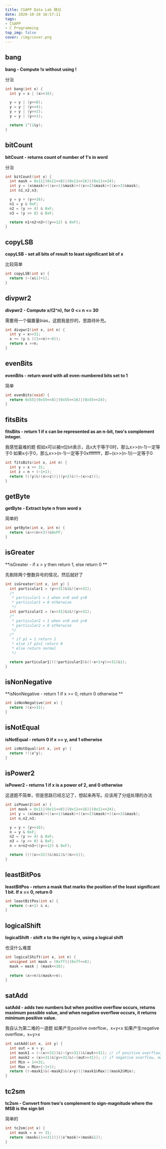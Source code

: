 ```yaml
---
title: CSAPP Data Lab 随记
date: 2020-10-28 16:57:11
tags:
- CSAPP
- C Programming
top_img: false
cover: /img/cover.png
---
```

## bang
**bang - Compute !x without using !**

分治

```c
int bang(int x) {
  int y = x | (x>>16);

  y = y | (y>>8);
  y = y | (y>>4);
  y = y | (y>>2);
  y = y | (y>>1);

  return 1^(1&y);
}
```
## bitCount
**bitCount - returns count of number of 1's in word**

分治

```c
int bitCount(int x) {
  int mask = 0x11|(0x11<<8)|(0x11<<16)|(0x11<<24);
  int y = (x&mask)+((x>>1)&mask)+((x>>2)&mask)+((x>>3)&mask);
  int n1,n2,n3;

  y = y + (y>>16);
  n1 = y & 0xF;
  n2 = (y >> 4) & 0xF;
  n3 = (y >> 8) & 0xF;

  return n1+n2+n3+((y>>12) & 0xF);
}
```
## copyLSB
**copyLSB - set all bits of result to least significant bit of x**

比较简单
```c
int copyLSB(int x) {
  return (~(x&1)+1);
}
```
## divpwr2 
**divpwr2 - Compute x/(2^n), for 0 <= n <= 30**

需要用一个偏置量bias，这题我是抄的，思路待补充。
```c
int divpwr2(int x, int n) {
  int y = x>>31;
  x += (y & ((1<<n)+~0));
  return x >>n;
}
```
## evenBits 
**evenBits - return word with all even-numbered bits set to 1**

简单
```c
int evenBits(void) {
  return 0x55|(0x55<<8)|(0x55<<16)|(0x55<<24);
}
```
## fitsBits
**fitsBits - return 1 if x can be represented as an n-bit, two's complement integer.**

我感觉最难的题
假如x可以被n位bit表示，且x大于等于0时，那么x>>(n-1)一定等于0
如果x小于0，那么x>>(n-1)一定等于0xffffffff，即~(x>>(n-1))一定等于0
```c
int fitsBits(int x, int n) {
  int y = x >> 31;
  int z = n + (~1+1);
  return ((!y)&!(x>>z))|((y+2)&!(~(x>>z)));
}
```

## getByte
**getByte - Extract byte n from word x**

简单的
```c
int getByte(int x, int n) {
  return (x>>(n<<3))&0xFF;
}
```

## isGreater
**isGreater - if x > y  then return 1, else return 0 **

先剔除两个整数异号的情况，然后就好了

```c
int isGreater(int x, int y) {
  int particular1 = (y>>31)&1&!(x>>31);
  /*
   * particular1 = 1 when x>0 and y<0
   * particular1 = 0 otherwise
   */
  int particular2 = (x>>31)&1&!(y>>31);
  /*
   * particular2 = 1 when x<0 and y>0
   * particular2 = 0 otherwise
   */
  /*
   * if p1 = 1 return 1
   * else if p2=1 return 0
   * else return normal
   */

  return particular1|((!particular2)&((~x+1+y)>>31)&1);
}
```

## isNonNegative
**isNonNegative - return 1 if x >= 0, return 0 otherwise **

```c
int isNonNegative(int x) {
  return !(x>>31);
}
```

## isNotEqual
**isNotEqual - return 0 if x == y, and 1 otherwise**

```c
int isNotEqual(int x, int y) {
  return !!(x^y);
}
```

## isPower2
**isPower2 - returns 1 if x is a power of 2, and 0 otherwise**

这道题不简单，但是思路已经忘记了，想起来再写。应该用了分组处理的办法

```c
int isPower2(int x) {
  int mask = 0x11|(0x11<<8)|(0x11<<16)|(0x11<<24);
  int y = (x&mask)+((x>>1)&mask)+((x>>2)&mask)+((x>>3)&mask);
  int n,n2,n3;

  y = y + (y>>16);
  n = y & 0xF;
  n2 = (y >> 4) & 0xF;
  n3 = (y >> 8) & 0xF;
  n = n+n2+n3+((y>>12) & 0xF);

  return ((!(x>>31))&(n&1)&!(n>>1));
}
```

## leastBitPos
**leastBitPos - return a mask that marks the position of the least significant 1 bit. If x == 0, return 0**
```c
int leastBitPos(int x) {
  return (~x+1) & x;
}
```

## logicalShift
**logicalShift - shift x to the right by n, using a logical shift**

也没什么难度
```c
int logicalShift(int x, int n) {
  unsigned int mask = (0xff)|(0xff<<8);
  mask = mask | (mask<<16);
  
  return (x>>n)&(mask>>n);
}
```
## satAdd 
**satAdd - adds two numbers but when positive overflow occurs, returns maximum possible value, and when negative overflow occurs, it returns minimum positive value.**

我自认为第二难的一道题
如果产生positive overflow，x+y\<x
如果产生negative overflow，x+y\>x

```c
int satAdd(int x, int y) {
  int out = x + y;
  int mask1 = (~(x>>31))&(~(y>>31))&(out>>31); // if positive overflow, mask1 = -1, or = 0
  int mask2 = (x>>31)&(y>>31)&(~(out>>31)); // if negative overflow, mask2 = -1, or = 0
  int Min = 1<<31;
  int Max = Min+(~1+1);
  return ((~mask1)&(~mask2)&(x+y))|(mask1&Max)|(mask2&Min);
}
```

## tc2sm
**tc2sm - Convert from two's complement to sign-magnitude where the MSB is the sign bit**

简单的
```c
int tc2sm(int x) {
  int mask = x >> 31;
  return (mask&(1<<31))|((x^mask)+(mask&1));
}
```